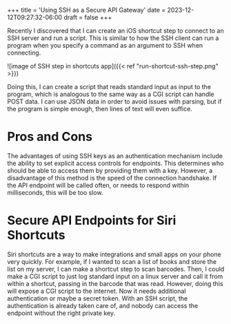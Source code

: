 +++
title = 'Using SSH as a Secure API Gateway'
date = 2023-12-12T09:27:32-06:00
draft = false
+++

Recently I discovered that I can create an iOS shortcut step to connect to an SSH server and run a script.
This is similar to how the SSH client can run a program when you specify a command as an argument to SSH when connecting.

![image of SSH step in shortcuts app]({{< ref "run-shortcut-ssh-step.png" >}})

Doing this, I can create a script that reads standard input as input to the program, which is analogous to the same way as a CGI script can handle POST data.
I can use JSON data in order to avoid issues with parsing, but if the program is simple enough, then lines of text will even suffice.

# Pros and Cons
The advantages of using SSH keys as an authentication mechanism include the ability to set explicit access controls for endpoints.
This determines who should be able to access them by providing them with a key. 
However, a disadvantage of this method is the speed of the connection handshake.
If the API endpoint will be called often, or needs to respond within milliseconds, this will be too slow.

# Secure API Endpoints for Siri Shortcuts
Siri shortcuts are a way to make integrations and small apps on your phone very quickly.
For example, if I wanted to scan a list of books and store the list on my server, I can make a shortcut step to scan barcodes. Then, I could make a CGI script to just log standard input on a linux server and call it from within a shortcut, passing in the barcode that was read.
However, doing this will expose a CGI script to the internet. Now it needs additional authentication or maybe a secret token.
With an SSH script, the authentication is already taken care of, and nobody can access the endpoint without the right private key.
